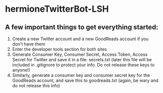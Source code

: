 # hermioneTwitterBot-LSH

## A few important things to get everything started:

1. Create a new Twitter account and a new GoodReads account if you don't have them
2. Enter the developer tools section for both sites
3. Generate Consumer Key, Consumer Secret, Access Token, Access Secret for Twitter and save it in a file: secrets.txt (later this file will be included in .gitignore to protect your info. Do not release these keys to anyone!)
4. Similarly, generate a consumer key and consumer secret key for the GoodReads account, and save this to goodreads.txt (again, be wary and do not release this info)